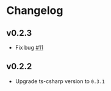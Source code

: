 # Changelog

## v0.2.3

-   Fix bug [#11](https://github.com/Box-Of-Hats/vscode-ts-to-cs/issues/11)

## v0.2.2

-   Upgrade ts-csharp version to `0.3.1`
